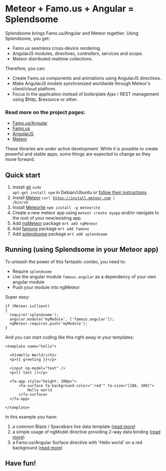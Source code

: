 # Meteor + Famo.us + Angular = Splendsome

Splendsome brings Famo.us/Angular and Meteor together. Using Splendsome, you get:

* Famo.us seamless cross-device rendering.
* AngularJS modules, directives, controllers, services and scope.
* Meteor distributed realtime collections.

Therefore, you can:

* Create Famo.us components and animations using AngularJS directives.
* Make AngularJS models synchronized worldwide through Meteor's client/cloud platform.
* Focus in the application instead of boilerplate Ajax / REST management using $http, $resource or other.

### Read more on the project pages:

- [Famo.us/Angular](http://famo.us/angular)
- [Famo.us](http://famo.us)
- [AngularJS](http://angularjs.org)
- [Meteor](http://meteor.com)

These libraries are under active development.
While it is possible to create powerful and stable apps,
some things are expected to change as they move forward.

## Quick start

1. Install [git](http://git-scm.com/downloads) <code>sudo apt-get install npm</code> in Debian/Ubuntu or [follow their instructions](http://git-scm.com/downloads)
2. Install [Meteor](http://docs.meteor.com/#quickstart) <code>curl https://install.meteor.com | /bin/sh</code>
3. Install [Meteorite](https://github.com/oortcloud/meteorite#installing-meteorite) <code>npm install -g meteorite</code>
4. Create a new meteor app using <code>meteor create myapp</code> and/or navigate to the root of your new/existing app.
5. Add [ngMeteor](https://atmospherejs.com/package/ngMeteor) package <code>mrt add ngMeteor</code>
6. Add [famono](https://atmospherejs.com/package/famono) package <code>mrt add famono</code>
7. Add [splendsome](https://atmospherejs.com/package/splendsome) package <code>mrt add splendsome</code>

## Running (using Splendsome in your Meteor app)

To unleash the power of this fantastic combo, you need to:

- Require `splendsome`
- Use the angular module `famous.angular` as a dependency of your own angular module
- Push your module into ngMeteor

Super easy:

    if (Meteor.isClient)
    {
      require('splendsome');
      angular.module('myModule', ['famous.angular']);
      ngMeteor.requires.push('myModule');
    }

And you can start coding like this right away in your templates:

    <template name="hello">

      <h1>Hello World!</h1>
      <p>{{ greeting }}</p>

      <input ng-model="text" />
      <p>[[ text ]]</p>

      <fa-app style="height: 200px">
          <fa-surface fa-background-color="'red'" fa-size="[108, 108]">
              Hello world
          </fa-surface>
      </fa-app>

    </template>

In this example you have:

1. a common Blaze / Spacebars live data template ([read more](http://docs.meteor.com/#livehtmltemplates))
2. a simple usage of ngModel directive providing 2-way data binding ([read more](https://github.com/loneleeandroo/ngMeteor/#new-data-binding-to-avoid-conflict))
3. a Famo.us/Angular Surface directive with 'Hello world' on a red background ([read more](http://famo.us/integrations/angular/docs/api/))

## Have fun!
